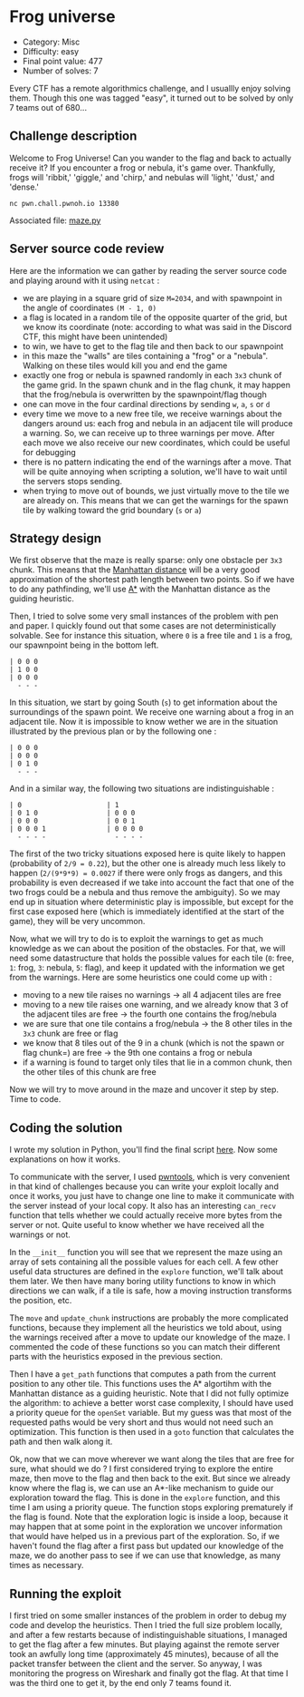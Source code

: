 # Frog universe

- Category: Misc
- Difficulty: easy
- Final point value: 477
- Number of solves: 7

Every CTF has a remote algorithmics challenge, and I usuallly enjoy solving them. Though this one was tagged "easy", it turned out to be solved by only 7 teams out of 680...

## Challenge description

Welcome to Frog Universe! Can you wander to the flag and back to actually receive it? If you encounter a frog or nebula, it's game over. Thankfully, frogs will 'ribbit,' 'giggle,' and 'chirp,' and nebulas will 'light,' 'dust,' and 'dense.'
```
nc pwn.chall.pwnoh.io 13380
```
Associated file: [maze.py](./maze.py)

## Server source code review

Here are the information we can gather by reading the server source code and playing around with it using `netcat` :
- we are playing in a square grid of size `M=2034`, and with spawnpoint in the angle of coordinates `(M - 1, 0)`
- a flag is located in a random tile of the opposite quarter of the grid, but we know its coordinate (note: according to what was said in the Discord CTF, this might have been unintended)
- to win, we have to get to the flag tile and then back to our spawnpoint
- in this maze the "walls" are tiles containing a "frog" or a "nebula". Walking on these tiles would kill you and end the game
- exactly one frog or nebula is spawned randomly in each `3x3` chunk of the game grid. In the spawn chunk and in the flag chunk, it may happen that the frog/nebula is overwritten by the spawnpoint/flag though
- one can move in the four cardinal directions by sending `w`, `a`, `s` or `d`
- every time we move to a new free tile, we receive warnings about the dangers around us: each frog and nebula in an adjacent tile will produce a warning. So, we can receive up to three warnings per move. After each move we also receive our new coordinates, which could be useful for debugging
- there is no pattern indicating the end of the warnings after a move. That will be quite annoying when scripting a solution, we'll have to wait until the servers stops sending.
- when trying to move out of bounds, we just virtually move to the tile we are already on. This means that we can get the warnings for the spawn tile by walking toward the grid boundary (`s` or `a`)

## Strategy design

We first observe that the maze is really sparse: only one obstacle per `3x3` chunk. This means that the [Manhattan distance](https://en.wikipedia.org/wiki/Taxicab_geometry) will be a very good approximation of the shortest path length between two points. So if we have to do any pathfinding, we'll use [A*](https://en.wikipedia.org/wiki/A*_search_algorithm) with the Manhattan distance as the guiding heuristic.

Then, I tried to solve some very small instances of the problem with pen and paper. I quickly found out that some cases are not deterministically solvable. See for instance this situation, where `0` is a free tile and `1` is a frog, our spawnpoint being in the bottom left.
```
| 0 0 0
| 1 0 0
| 0 0 0
  - - -
```
In this situation, we start by going South (`s`) to get information about the surroundings of the spawn point. We receive one warning about a frog in an adjacent tile. Now it is impossible to know wether we are in the situation illustrated by the previous plan or by the following one :
```
| 0 0 0
| 0 0 0
| 0 1 0
  - - -
```
And in a similar way, the following two situations are indistinguishable :
```
| 0                     | 1
| 0 1 0                 | 0 0 0
| 0 0 0                 | 0 0 1
| 0 0 0 1               | 0 0 0 0
  - - - -                 - - - -
```
The first of the two tricky situations exposed here is quite likely to happen (probability of `2/9 = 0.22`), but the other one is already much less likely to happen (`2/(9*9*9) = 0.0027` if there were only frogs as dangers, and this probability is even decreased if we take into account the fact that one of the two frogs could be a nebula and thus remove the ambiguity). So we may end up in situation where deterministic play is impossible, but except for the first case exposed here (which is immediately identified at the start of the game), they will be very uncommon.

Now, what we will try to do is to exploit the warnings to get as much knowledge as we can about the position of the obstacles. For that, we will need some datastructure that holds the possible values for each tile (`0`: free, `1`: frog, `3`: nebula, `5`: flag), and keep it updated with the information we get from the warnings. Here are some heuristics one could come up with :
- moving to a new tile raises no warnings -> all 4 adjacent tiles are free
- moving to a new tile raises one warning, and we already know that 3 of the adjacent tiles are free -> the fourth one contains the frog/nebula
- we are sure that one tile contains a frog/nebula -> the 8 other tiles in the `3x3` chunk are free or flag
- we know that 8 tiles out of the 9 in a chunk (which is not the spawn or flag chunk=) are free -> the 9th one contains a frog or nebula
- if a warning is found to target only tiles that lie in a common chunk, then the other tiles of this chunk are free

Now we will try to move around in the maze and uncover it step by step. Time to code.

## Coding the solution

I wrote my solution in Python, you'll find the final script [here](exploit.py). Now some explanations on how it works.

To communicate with the server, I used [pwntools](https://docs.pwntools.com/en/stable/intro.html), which is very convenient in that kind of challenges because you can write your exploit locally and once it works, you just have to change one line to make it communicate with the server instead of your local copy. It also has an interesting `can_recv` function that tells whether we could actually receive more bytes from the server or not. Quite useful to know whether we have received all the warnings or not.

In the `__init__` function you will see that we represent the maze using an array of sets containing all the possible values for each cell. A few other useful data structures are defined in the `explore` function, we'll talk about them later. We then have many boring utility functions to know in which directions we can walk, if a tile is safe, how a moving instruction transforms the position, etc.

The `move` and `update_chunk` instructions are probably the more complicated functions, because they implement all the heuristics we told about, using the warnings received after a move to update our knowledge of the maze. I commented the code of these functions so you can match their different parts with the heuristics exposed in the previous section.

Then I have a `get_path` functions that computes a path from the current position to any other tile. This functions uses the A* algortihm with the Manhattan distance as a guiding heuristic. Note that I did not fully optimize the algorithm: to achieve a better worst case complexity, I should have used a priority queue for the `openSet` variable. But my guess was that most of the requested paths would be very short and thus would not need such an optimization. This function is then used in a `goto` function that calculates the path and then walk along it.

Ok, now that we can move wherever we want along the tiles that are free for sure, what should we do ? I first considered trying to explore the entire maze, then move to the flag and then back to the exit. But since we already know where the flag is, we can use an A*-like mechanism to guide our exploration toward the flag. This is done in the `explore` function, and this time I am using a priority queue. The function stops exploring prematurely if the flag is found. Note that the exploration logic is inside a loop, because it may happen that at some point in the exploration we uncover information that would have helped us in a previous part of the exploration. So, if we haven't found the flag after a first pass but updated our knowledge of the maze, we do another pass to see if we can use that knowledge, as many times as necessary.

## Running the exploit

I first tried on some smaller instances of the problem in order to debug my code and develop the heuristics. Then I tried the full size problem locally, and after a few restarts because of indistinguishable situations, I managed to get the flag after a few minutes. But playing against the remote server took an awfully long time (approximately 45 minutes), because of all the packet transfer between the client and the server. So anyway, I was monitoring the progress on Wireshark and finally got the flag. At that time I was the third one to get it, by the end only 7 teams found it.

